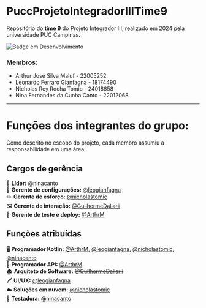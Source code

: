 # PuccProjetoIntegradorIIITime9
Repositório do **time 9** do Projeto Integrador III, realizado em 2024 pela universidade PUC Campinas.

![Badge em Desenvolvimento](http://img.shields.io/static/v1?label=STATUS&message=EM%20DESENVOLVIMENTO&color=GREEN&style=for-the-badge)

### Membros:
- Arthur José Silva Maluf - 22005252
- Leonardo Ferraro Gianfagna - 18174490
- Nicholas Rey Rocha Tomic - 24018658
- Nina Fernandes da Cunha Canto - 22012068
---------------------------------
# Funções dos integrantes do grupo:
Como descrito no escopo do projeto, cada membro assumiu a responsabilidade em uma área.

## Cargos de gerência
🧠 **Líder:** [@ninacanto](https://github.com/ninacanto) <br>
📂 **Gerente de configurações:** [@leogianfagna](https://github.com/leogianfagna) <br>
✏️ **Gerente de esforço:** [@nicholastomic](https://github.com/nicholastomic) <br>
🖼️ **Gerente de interação:** <s>[@GuilhermeDallarii](https://github.com/GuilhermeDallarii)</s> <br>
💾 **Gerente de teste e deploy:** [@ArthrM](https://github.com/ArthrM) <br>

## Funções atribuídas
🖥️ **Programador Kotlin:** [@ArthrM](https://github.com/ArthrM), [@leogianfagna](https://github.com/leogianfagna), [@nicholastomic](https://github.com/nicholastomic), [@ninacanto](https://github.com/ninacanto) <br>
📶 **Programador API:** [@ArthrM](https://github.com/ArthrM) <br>
🏠 **Arquiteto de Software:** <s>[@GuilhermeDallarii](https://github.com/GuilhermeDallarii)</s> <br>
🖍️ **UI/UX:** [@leogianfagna](https://github.com/leogianfagna) <br>
☁️ **Soluções em nuvem:** [@nicholastomic](https://github.com/nicholastomic) <br>
🥽 **Testadora:** [@ninacanto](https://github.com/ninacanto) <br>
